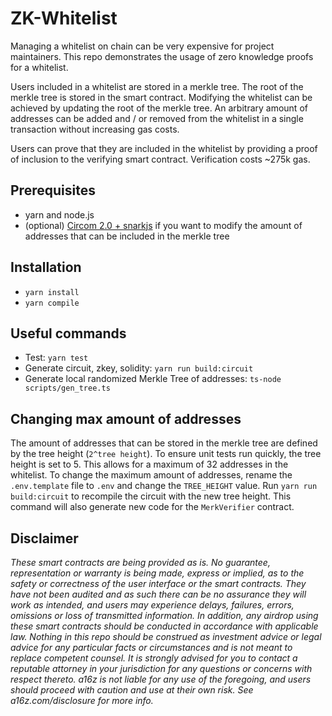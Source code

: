 # ZK-Whitelist

Managing a whitelist on chain can be very expensive for project maintainers. This repo demonstrates the usage of zero knowledge proofs for a whitelist.

Users included in a whitelist are stored in a merkle tree. The root of the merkle tree is stored in the smart contract. Modifying the whitelist can be achieved by updating the root of the merkle tree. An arbitrary amount of addresses can be added and / or removed from the whitelist in a single transaction without increasing gas costs.

Users can prove that they are included in the whitelist by providing a proof of inclusion to the verifying smart contract. Verification costs ~275k gas.

## Prerequisites

- yarn and node.js
- (optional) [Circom 2.0 + snarkjs](https://docs.circom.io/getting-started/installation/) if you want to modify the amount of addresses that can be included in the merkle tree

## Installation

- `yarn install`
- `yarn compile`

## Useful commands

- Test: `yarn test`
- Generate circuit, zkey, solidity: `yarn run build:circuit`
- Generate local randomized Merkle Tree of addresses: `ts-node scripts/gen_tree.ts`

## Changing max amount of addresses

The amount of addresses that can be stored in the merkle tree are defined by the tree height (`2^tree height`). To ensure unit tests run quickly, the tree height is set to 5. This allows for a maximum of 32 addresses in the whitelist. To change the maximum amount of addresses, rename the `.env.template` file to `.env` and change the `TREE_HEIGHT` value. Run `yarn run build:circuit` to recompile the circuit with the new tree height. This command will also generate new code for the `MerkVerifier` contract.

## Disclaimer

_These smart contracts are being provided as is. No guarantee, representation or warranty is being made, express or implied, as to the safety or correctness of the user interface or the smart contracts. They have not been audited and as such there can be no assurance they will work as intended, and users may experience delays, failures, errors, omissions or loss of transmitted information. In addition, any airdrop using these smart contracts should be conducted in accordance with applicable law. Nothing in this repo should be construed as investment advice or legal advice for any particular facts or circumstances and is not meant to replace competent counsel. It is strongly advised for you to contact a reputable attorney in your jurisdiction for any questions or concerns with respect thereto. a16z is not liable for any use of the foregoing, and users should proceed with caution and use at their own risk. See a16z.com/disclosure for more info._
